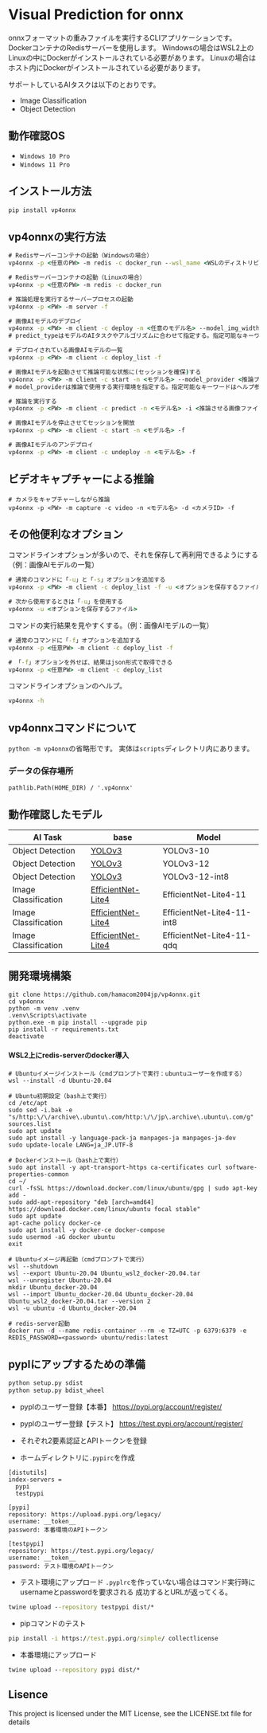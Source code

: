 # Visual Prediction for onnx

onnxフォーマットの重みファイルを実行するCLIアプリケーションです。
DockerコンテナのRedisサーバーを使用します。
Windowsの場合はWSL2上のLinuxの中にDockerがインストールされている必要があります。
Linuxの場合はホスト内にDockerがインストールされている必要があります。

サポートしているAIタスクは以下のとおりです。
- Image Classification
- Object Detection


## 動作確認OS
- `Windows 10 Pro`
- `Windows 11 Pro`


## インストール方法

``` cmd or bash
pip install vp4onnx
```

## vp4onnxの実行方法
``` cmd or bash
# Redisサーバーコンテナの起動（Windowsの場合）
vp4onnx -p <任意のPW> -m redis -c docker_run --wsl_name <WSLのディストリビューションの名前> --wsl_user <WSLのLinux内のDockerが使えるユーザー>

# Redisサーバーコンテナの起動（Linuxの場合）
vp4onnx -p <任意のPW> -m redis -c docker_run

# 推論処理を実行するサーバープロセスの起動
vp4onnx -p <PW> -m server -f

# 画像AIモデルのデプロイ
vp4onnx -p <PW> -m client -c deploy -n <任意のモデル名> --model_img_width <モデルの画像INPUTサイズ(横幅)> --model_img_width <モデルの画像INPUTサイズ(縦幅)> --model_onnx <モデルファイル> --predict_type <推論タイプ(後述)> --custom_predict_py <カスタム推論ファイル(後述)> -f
# predict_typeはモデルのAIタスクやアルゴリズムに合わせて指定する。指定可能なキーワードはヘルプ参照。

# デプロイされている画像AIモデルの一覧
vp4onnx -p <PW> -m client -c deploy_list -f

# 画像AIモデルを起動させて推論可能な状態に(セッションを確保)する
vp4onnx -p <PW> -m client -c start -n <モデル名> --model_provider <推論プロバイダー名(後述)> -f
# model_providerは推論で使用する実行環境を指定する。指定可能なキーワードはヘルプ参照。

# 推論を実行する
vp4onnx -p <PW> -m client -c predict -n <モデル名> -i <推論させる画像ファイル> -o <推論結果の画像ファイル> -f

# 画像AIモデルを停止させてセッションを開放
vp4onnx -p <PW> -m client -c start -n <モデル名> -f

# 画像AIモデルのアンデプロイ
vp4onnx -p <PW> -m client -c undeploy -n <モデル名> -f
```

## ビデオキャプチャーによる推論
```
# カメラをキャプチャーしながら推論
vp4onnx -p <PW> -m capture -c video -n <モデル名> -d <カメラID> -f 
```

## その他便利なオプション
コマンドラインオプションが多いので、それを保存して再利用できるようにする（例：画像AIモデルの一覧）
``` cmd or bash
# 通常のコマンドに「-u」と「-s」オプションを追加する
vp4onnx -p <PW> -m client -c deploy_list -f -u <オプションを保存するファイル> -s

# 次から使用するときは「-u」を使用する
vp4onnx -u <オプションを保存するファイル>
```

コマンドの実行結果を見やすくする。（例：画像AIモデルの一覧）
``` cmd or bash
# 通常のコマンドに「-f」オプションを追加する
vp4onnx -p <任意PW> -m client -c deploy_list -f

# 「-f」オプションを外せば、結果はjson形式で取得できる
vp4onnx -p <任意PW> -m client -c deploy_list
```

コマンドラインオプションのヘルプ。
``` cmd or bash
vp4onnx -h
```

## vp4onnxコマンドについて
```python -m vp4onnx```の省略形です。
実体は```scripts```ディレクトリ内にあります。

### データの保存場所
```
pathlib.Path(HOME_DIR) / '.vp4onnx'
```

## 動作確認したモデル
|AI Task|base|Model|
|------|------|------|
|Object Detection|[YOLOv3](https://github.com/onnx/models/tree/main/vision/object_detection_segmentation/yolov3)|YOLOv3-10|
|Object Detection|[YOLOv3](https://github.com/onnx/models/tree/main/vision/object_detection_segmentation/yolov3)|YOLOv3-12|
|Object Detection|[YOLOv3](https://github.com/onnx/models/tree/main/vision/object_detection_segmentation/yolov3)|YOLOv3-12-int8|
|Image Classification|[EfficientNet-Lite4](https://github.com/onnx/models/tree/main/vision/classification/efficientnet-lite4)|EfficientNet-Lite4-11|
|Image Classification|[EfficientNet-Lite4](https://github.com/onnx/models/tree/main/vision/classification/efficientnet-lite4)|EfficientNet-Lite4-11-int8|
|Image Classification|[EfficientNet-Lite4](https://github.com/onnx/models/tree/main/vision/classification/efficientnet-lite4)|EfficientNet-Lite4-11-qdq|


## 開発環境構築
```
git clone https://github.com/hamacom2004jp/vp4onnx.git
cd vp4onnx
python -m venv .venv
.venv\Scripts\activate
python.exe -m pip install --upgrade pip
pip install -r requirements.txt
deactivate
```

#### WSL2上にredis-serverのdocker導入
```
# Ubuntuイメージインストール（cmdプロンプトで実行：ubuntuユーザーを作成する）
wsl --install -d Ubuntu-20.04

# Ubuntu初期設定（bash上で実行）
cd /etc/apt
sudo sed -i.bak -e "s/http:\/\/archive\.ubuntu\.com/http:\/\/jp\.archive\.ubuntu\.com/g" sources.list
sudo apt update
sudo apt install -y language-pack-ja manpages-ja manpages-ja-dev
sudo update-locale LANG=ja_JP.UTF-8

# Dockerインストール（bash上で実行）
sudo apt install -y apt-transport-https ca-certificates curl software-properties-common
cd ~/
curl -fsSL https://download.docker.com/linux/ubuntu/gpg | sudo apt-key add -
sudo add-apt-repository "deb [arch=amd64] https://download.docker.com/linux/ubuntu focal stable"
sudo apt update
apt-cache policy docker-ce
sudo apt install -y docker-ce docker-compose
sudo usermod -aG docker ubuntu
exit

# Ubuntuイメージ再起動（cmdプロンプトで実行）
wsl --shutdown
wsl --export Ubuntu-20.04 Ubuntu_wsl2_docker-20.04.tar
wsl --unregister Ubuntu-20.04
mkdir Ubuntu_docker-20.04
wsl --import Ubuntu_docker-20.04 Ubuntu_docker-20.04 Ubuntu_wsl2_docker-20.04.tar --version 2
wsl -u ubuntu -d Ubuntu_docker-20.04

# redis-server起動
docker run -d --name redis-container --rm -e TZ=UTC -p 6379:6379 -e REDIS_PASSWORD=<password> ubuntu/redis:latest

```

## pyplにアップするための準備

``` cmd or bash
python setup.py sdist
python setup.py bdist_wheel
```

- pyplのユーザー登録【本番】
  https://pypi.org/account/register/

- pyplのユーザー登録【テスト】
  https://test.pypi.org/account/register/

- それぞれ2要素認証とAPIトークンを登録

- ホームディレクトリに```.pypirc```を作成
``` .pypirc
[distutils]
index-servers =
  pypi
  testpypi

[pypi]
repository: https://upload.pypi.org/legacy/
username: __token__
password: 本番環境のAPIトークン

[testpypi]
repository: https://test.pypi.org/legacy/
username: __token__
password: テスト環境のAPIトークン
```

- テスト環境にアップロード
  ```.pyplrc```を作っていない場合はコマンド実行時にusernameとpasswordを要求される
  成功するとURLが返ってくる。
``` cmd or bash
twine upload --repository testpypi dist/*
```
- pipコマンドのテスト
``` cmd or bash
pip install -i https://test.pypi.org/simple/ collectlicense
```

- 本番環境にアップロード
``` cmd or bash
twine upload --repository pypi dist/*
```

## Lisence

This project is licensed under the MIT License, see the LICENSE.txt file for details
